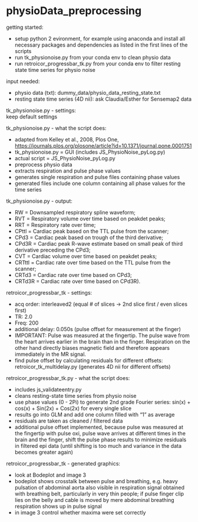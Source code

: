 # physioData_preprocessing

getting started:
- setup python 2 evironment, for example using anaconda and install all necessary packages and dependencies as listed in the first lines of the scripts
- run tk_physionoise.py from your conda env to clean physio data
- run retroicor_progressbar_tk.py from your conda env to filter resting state time series for physio noise

input needed:
- physio data (txt): dummy_data/physio_data_resting_state.txt
- resting state time series (4D nii): ask Claudia/Esther for Sensemap2 data

tk_physionoise.py - settings:\
keep default settings

tk_physionoise.py - what the script does:
- adapted from Kelley et al., 2008, Plos One, https://journals.plos.org/plosone/article?id=10.1371/journal.pone.0001751
- tk_physionoise.py = GUI (includes JS_PhysioNoise_pyLog.py)
- actual script = JS_PhysioNoise_pyLog.py
- preprocess physio data 
- extracts respiration and pulse phase values
- generates single respiration and pulse files containing phase values
- generated files include one column containing all phase values for the time series

tk_physionoise.py - output:
- RW = Downsampled respiratory spline waveform; 
- RVT = Respiratory volume over time based on peakdet peaks; 
- RRT = Respiratory rate over time; 
- CPttl = Cardiac peak based on the TTL pulse from the scanner; 
- CPd3 = Cardiac peak based on trough of the third derivative; 
- CPd3R = Cardiac peak R-wave estimate based on small peak of third derivative preceding the CPd3;
- CVT = Cardiac volume over time based on peakdet peaks; 
- CRTttl = Cardiac rate over time based on the TTL pulse from the scanner; 
- CRTd3 = Cardiac rate over time based on CPd3;
- CRTd3R = Cardiac rate over time based on CPd3R).

retroicor_progressbar_tk - settings:
- acq order: interleaved2 (equal # of slices → 2nd slice first / even slices first)
- TR: 2.0
- Freq: 200
- additional delay: 0.050s (pulse offset for measurement at the finger)
- IMPORTANT: Pulse was measured at the fingertip. The pulse wave from the heart arrives earlier in the brain than in the finger. Respiration on the other hand directly biases magnetic field and therefore appears immediately in the MR signal.
- find pulse offset by calculating residuals for different offsets: retroicor_tk_multidelay.py (generates 4D nii for different offsets)

retroicor_progressbar_tk.py - what the script does:
- includes js_validateentry.py
- cleans resting-state time series from physio noise
- use phase values (0 - 2Pi) to generate 2nd grade Fourier series: sin(x) + cos(x) + Sin(2x) + Cos(2x) for every single slice
- results go into GLM and add one column filled with “1” as average 
- residuals are taken as cleaned / filtered data
- additional pulse offset implemented, because pulse was measured at the fingertip with pulse oxi, pulse wave arrives at different times in the brain and the finger, shift the pulse phase results to minimize residuals in filtered epi data (until shifting is too much and variance in the data becomes greater again)

retroicor_progressbar_tk - generated graphics:
- look at Bodeplot and image 3 
- bodeplot shows crosstalk between pulse and breathing, e.g. heavy pulsation of abdominal aorta also visible in respiration signal obtained with breathing belt, particularly in very thin people; if pulse finger clip lies on the belly and cable is moved by mere abdominal breathing respiration shows up in pulse signal 
- in image 3 control whether maxima were set correctly









